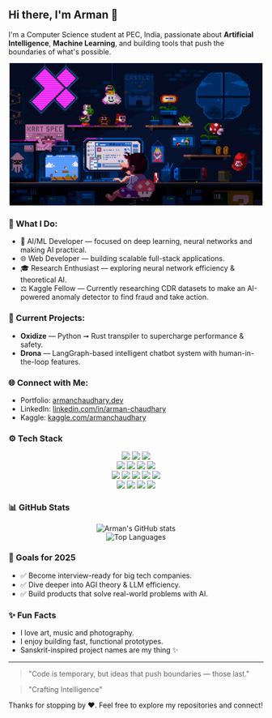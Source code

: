 ## Hi there, I'm Arman 👋

I'm a Computer Science student at PEC, India, passionate about **Artificial Intelligence**, **Machine Learning**, and building tools that push the boundaries of what's possible.

<p align="center">
  <img src="cool.gif" alt="Arman says hi!" href="https://armanchaudhary.site" width="500" />
</p>


### 🌟 What I Do:

* 🤖 AI/ML Developer — focused on deep learning, neural networks and making AI practical.
* 🌐 Web Developer — building scalable full-stack applications.
* 🎓 Research Enthusiast — exploring neural network efficiency & theoretical AI.
* ⚖️ Kaggle Fellow — Currently researching CDR datasets to make an AI-powered anomaly detector to find fraud and take action.

### 🎯 Current Projects:

* **Oxidize** — Python ➞ Rust transpiler to supercharge performance & safety.
* **Drona** — LangGraph-based intelligent chatbot system with human-in-the-loop features.

### 🌐 Connect with Me:

* Portfolio: [armanchaudhary.dev](https://armanchaudhary.site)
* LinkedIn: [linkedin.com/in/arman-chaudhary](https://www.linkedin.com/in/arman-chaudhary)
* Kaggle: [kaggle.com/armanchaudhary](https://kaggle.com/armanchaudhary)

### ⚙️ Tech Stack

<div align="center">

<img src="https://img.shields.io/badge/Python-3776AB?style=for-the-badge&logo=python&logoColor=white" />
<img src="https://img.shields.io/badge/TypeScript-3178C6?style=for-the-badge&logo=typescript&logoColor=white" />
<img src="https://img.shields.io/badge/C++-00599C?style=for-the-badge&logo=c%2B%2B&logoColor=white" />
<br/>
<img src="https://img.shields.io/badge/PyTorch-EE4C2C?style=for-the-badge&logo=pytorch&logoColor=white" />
<img src="https://img.shields.io/badge/TensorFlow-FF6F00?style=for-the-badge&logo=tensorflow&logoColor=white" />
<img src="https://img.shields.io/badge/HuggingFace-FFD21F?style=for-the-badge&logo=huggingface&logoColor=black" />
<img src="https://img.shields.io/badge/LangChain-2B2E4A?style=for-the-badge&logo=chainlink&logoColor=white" />
<br/>
<img src="https://img.shields.io/badge/React-20232A?style=for-the-badge&logo=react&logoColor=61DAFB" />
<img src="https://img.shields.io/badge/Node.js-339933?style=for-the-badge&logo=nodedotjs&logoColor=white" />
<img src="https://img.shields.io/badge/Express-000000?style=for-the-badge&logo=express&logoColor=white" />
<img src="https://img.shields.io/badge/postgresql-4169e1?style=for-the-badge&logo=postgresql&logoColor=white" />
<img src="https://img.shields.io/badge/TailwindCSS-06B6D4?style=for-the-badge&logo=tailwindcss&logoColor=white" />
<br/>
<img src="https://img.shields.io/badge/Git-F05032?style=for-the-badge&logo=git&logoColor=white" />
<img src="https://img.shields.io/badge/Docker-2496ED?style=for-the-badge&logo=docker&logoColor=white" />
<img src="https://img.shields.io/badge/Linux-FCC624?style=for-the-badge&logo=linux&logoColor=black" />
<img src="https://img.shields.io/badge/VSCode-007ACC?style=for-the-badge&logo=visualstudiocode&logoColor=white" />

</div>

### 📊 GitHub Stats

<div align="center">
  <img src="https://github-readme-stats.vercel.app/api?username=Arman176001&show_icons=true&theme=radical" alt="Arman's GitHub stats" />
  <br/>
  <img src="https://github-readme-stats.vercel.app/api/top-langs/?username=Arman176001&layout=compact&theme=radical&hide=typescript" alt="Top Languages" />
</div>

### 🚀 Goals for 2025

* ✅ Become interview-ready for big tech companies.
* ✅ Dive deeper into AGI theory & LLM efficiency.
* ✅ Build products that solve real-world problems with AI.

### ✨ Fun Facts

* I love art, music and photography.
* I enjoy building fast, functional prototypes.
* Sanskrit-inspired project names are my thing ✨

---

> "Code is temporary, but ideas that push boundaries — those last."

> "Crafting Intelligence"

Thanks for stopping by ❤️. Feel free to explore my repositories and connect!
